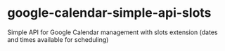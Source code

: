 # google-calendar-simple-api-slots
Simple API for Google Calendar management with slots extension (dates and times available for scheduling)
